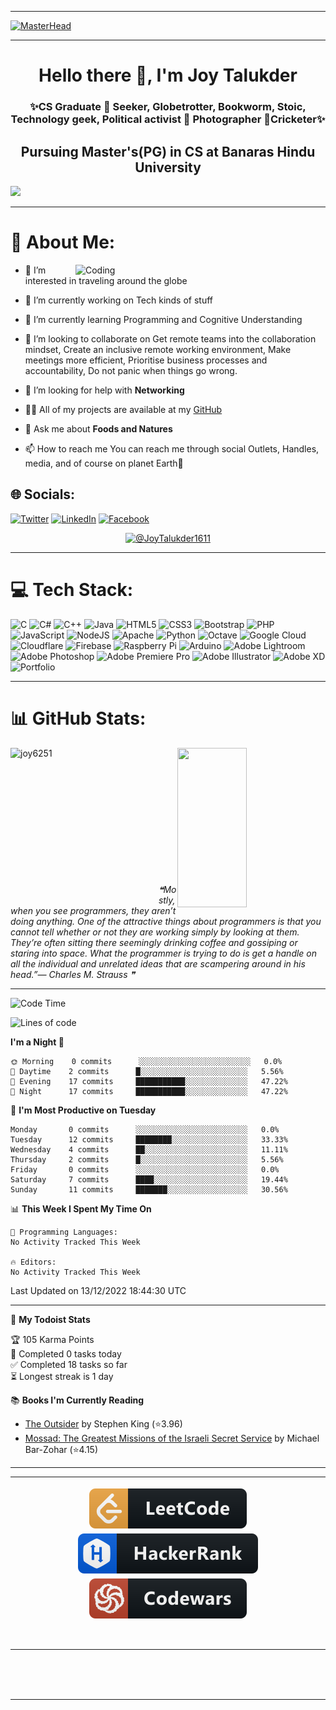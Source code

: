 <hr>

[![MasterHead](https://visme.co/blog/wp-content/uploads/2020/03/animation-software-header-wide.gif
)]()

<hr>

<h1 align="center"> Hello there 👋, I'm Joy Talukder</h1>
<h3 align="center">✨CS Graduate 🔹 Seeker, Globetrotter, Bookworm, Stoic, Technology geek, Political activist 🔹 Photographer 🔹Cricketer✨</h3>
<h2 align="center"> Pursuing Master's(PG) in CS at Banaras Hindu University </h2>

[![](https://visitcount.itsvg.in/api?id=dhrubasaha08&icon=0&color=0)](https://visitcount.itsvg.in)

<hr>

# 💫 About Me:

<img align="right" alt="Coding" width="400" src="https://miro.medium.com/max/680/0*7Q3yvSIv_t0ioJ-Z.gif" />

- 👀 I’m interested in traveling around the globe

- 🔭 I’m currently working on Tech kinds of stuff

- 🌱 I’m currently learning Programming and Cognitive Understanding

- 👯 I’m looking to collaborate on Get remote teams into the collaboration mindset,
      Create an inclusive remote working environment, 
      Make meetings more efficient, 
      Prioritise business processes and accountability, 
      Do not panic when things go wrong.

- 🤔 I’m looking for help with **Networking**

- 👨‍💻 All of my projects are available at my [GitHub](https://github.com/joy6251/)

- 💬 Ask me about **Foods and Natures**

- 📫 How to reach me You can reach me through social Outlets, Handles, media, and of course on planet Earth👀

## 🌐 Socials:

[![Twitter](https://img.shields.io/badge/Twitter-%231DA1F2.svg?logo=Twitter&logoColor=white)](https://twitter.com/@JoyTalukder1611)
[![LinkedIn](https://img.shields.io/badge/LinkedIn-%230077B5.svg?logo=linkedin&logoColor=white)](https://www.linkedin.com/in/joy-talukder-a80307247/)
[![Facebook](https://img.shields.io/badge/Facebook-%23E4405F.svg?logo=Facebook&logoColor=white)](https://facebook.com/AniruddhaJay.6251)

<p align="center">
    <a href="https://twitter.com/JoyTalukder1611" target="blank">
        <img src="https://img.shields.io/twitter/follow/@JoyTalukder1611?logo=twitter&style=for-the-badge"
            alt="@JoyTalukder1611"/>
    </a>
</p>

<hr>

# 💻 Tech Stack:

![C](https://img.shields.io/badge/c-%2300599C.svg?style=for-the-badge&logo=c&logoColor=white)
![C#](https://img.shields.io/badge/c%23-%23239120.svg?style=for-the-badge&logo=c-sharp&logoColor=white)
![C++](https://img.shields.io/badge/c++-%2300599C.svg?style=for-the-badge&logo=c%2B%2B&logoColor=white)
![Java](https://img.shields.io/badge/java-%23ED8B00.svg?style=for-the-badge&logo=java&logoColor=white)
![HTML5](https://img.shields.io/badge/html5-%23E34F26.svg?style=for-the-badge&logo=html5&logoColor=white)
![CSS3](https://img.shields.io/badge/css3-%231572B6.svg?style=for-the-badge&logo=css3&logoColor=white)
![Bootstrap](https://img.shields.io/badge/bootstrap-%23563D7C.svg?style=for-the-badge&logo=bootstrap&logoColor=white)
![PHP](https://img.shields.io/badge/php-%23777BB4.svg?style=for-the-badge&logo=php&logoColor=white)
![JavaScript](https://img.shields.io/badge/javascript-%23323330.svg?style=for-the-badge&logo=javascript&logoColor=%23F7DF1E)
![NodeJS](https://img.shields.io/badge/node.js-6DA55F?style=for-the-badge&logo=node.js&logoColor=white)
![Apache](https://img.shields.io/badge/apache-%23D42029.svg?style=for-the-badge&logo=apache&logoColor=white)
![Python](https://img.shields.io/badge/python-3670A0?style=for-the-badge&logo=python&logoColor=ffdd54)
![Octave](https://img.shields.io/badge/OCTAVE-darkblue?style=for-the-badge&logo=octave&logoColor=fcd683)
![Google Cloud](https://img.shields.io/badge/Google%20Cloud-%234285F4.svg?style=for-the-badge&logo=google-cloud&logoColor=white)
![Cloudflare](https://img.shields.io/badge/Cloudflare-F38020?style=for-the-badge&logo=Cloudflare&logoColor=white)
![Firebase](https://img.shields.io/badge/firebase-%23039BE5.svg?style=for-the-badge&logo=firebase)
![Raspberry Pi](https://img.shields.io/badge/-RaspberryPi-C51A4A?style=for-the-badge&logo=Raspberry-Pi)
![Arduino](https://img.shields.io/badge/-Arduino-00979D?style=for-the-badge&logo=Arduino&logoColor=white)
![Adobe Lightroom](https://img.shields.io/badge/Adobe%20Lightroom-31A8FF.svg?style=for-the-badge&logo=Adobe%20Lightroom&logoColor=white)
![Adobe Photoshop](https://img.shields.io/badge/adobe%20Photoshop-%2331A8FF.svg?style=for-the-badge&logo=adobe%20Photoshop&logoColor=white)
![Adobe Premiere Pro](https://img.shields.io/badge/Adobe%20Premiere%20Pro-9999FF.svg?style=for-the-badge&logo=Adobe%20Premiere%20Pro&logoColor=white)
![Adobe Illustrator](https://img.shields.io/badge/Adobe%20Illustrator-9999FF.svg?style=for-the-badge&logo=Adobe%20Illustrator&logoColor=white)
![Adobe XD](https://img.shields.io/badge/Adobe%20XD-470137?style=for-the-badge&logo=Adobe%20XD&logoColor=#FF61F6)
![Portfolio](https://img.shields.io/badge/Portfolio-%23000000.svg?style=for-the-badge&logo=firefox&logoColor=#FF7139)

<hr>

# 📊 GitHub Stats:

<div>
    <img align="left"
        src="https://github-readme-streak-stats.herokuapp.com?user=joy6251&theme=dark&border_radius=10"
        alt="joy6251" height="250px" width="47%" />
    <img align="right"
        src="https://github-readme-stats.vercel.app/api?username=joy6251&show_icons=true&theme=dark&border_radus=10"
        height="255px" width="47%" />
</div>
<br/>
<br/>
<br/>
<br/>
<br/>
<br/>
<br/>
<br/>
<br/>
<br/>
<br/>
<br/>


<!--STARTS_HERE_QUOTE_README-->
<i>❝Mostly, when you see programmers, they aren’t doing anything.  One of the attractive things about programmers is that you cannot tell whether or not they are working simply by looking at them.  They’re often sitting there seemingly drinking coffee and gossiping or staring into space.  What the programmer is trying to do is get a handle on all the individual and unrelated ideas that are scampering around in his head.”— Charles M. Strauss   ❞</i>
<!--ENDS_HERE_QUOTE_README-->

---

<!--START_SECTION:waka-->
![Code Time](http://img.shields.io/badge/Code%20Time-79%20hrs%2011%20mins-red)

![Lines of code](https://img.shields.io/badge/From%20Hello%20World%20I%27ve%20Written-3%20Thousand%20lines%20of%20code-blue)

**I'm a Night 🦉** 

```text
🌞 Morning    0 commits      ░░░░░░░░░░░░░░░░░░░░░░░░░   0.0% 
🌆 Daytime    2 commits      █░░░░░░░░░░░░░░░░░░░░░░░░   5.56% 
🌃 Evening    17 commits     ███████████░░░░░░░░░░░░░░   47.22% 
🌙 Night      17 commits     ███████████░░░░░░░░░░░░░░   47.22%

```
📅 **I'm Most Productive on Tuesday** 

```text
Monday       0 commits      ░░░░░░░░░░░░░░░░░░░░░░░░░   0.0% 
Tuesday      12 commits     ████████░░░░░░░░░░░░░░░░░   33.33% 
Wednesday    4 commits      ██░░░░░░░░░░░░░░░░░░░░░░░   11.11% 
Thursday     2 commits      █░░░░░░░░░░░░░░░░░░░░░░░░   5.56% 
Friday       0 commits      ░░░░░░░░░░░░░░░░░░░░░░░░░   0.0% 
Saturday     7 commits      ████░░░░░░░░░░░░░░░░░░░░░   19.44% 
Sunday       11 commits     ███████░░░░░░░░░░░░░░░░░░   30.56%

```


📊 **This Week I Spent My Time On** 

```text
💬 Programming Languages: 
No Activity Tracked This Week

🔥 Editors: 
No Activity Tracked This Week

```


 Last Updated on 13/12/2022 18:44:30 UTC
<!--END_SECTION:waka-->

---


🚧 **My Todoist Stats**

<!-- TODO-IST:START -->
🏆  105 Karma Points           
🌸  Completed 0 tasks today           
✅  Completed 18 tasks so far           
⏳  Longest streak is 1 day
<!-- TODO-IST:END -->

📚 **Books I'm Currently Reading**
<!-- GOODREADS-LIST:START -->
- [The Outsider](https://www.goodreads.com/review/show/2630769767?utm_medium=api&utm_source=rss) by Stephen King (⭐️3.96)
- [Mossad: The Greatest Missions of the Israeli Secret Service](https://www.goodreads.com/review/show/4247486021?utm_medium=api&utm_source=rss) by Michael Bar-Zohar (⭐️4.15)
<!-- GOODREADS-LIST:END -->

---


--- 

<p align="center">
  <a href="https://leetcode.com/user2917t/">
    <img src="https://raw.githubusercontent.com/AbhishekMaira10/AbhishekMaira10/master/Resources/svg/leetcode.svg" alt="leetcode" style="vertical-align:top; margin:4px">
  </a>

  <a href="https://www.hackerrank.com/diticuo062">
    <img src="https://raw.githubusercontent.com/AbhishekMaira10/AbhishekMaira10/master/Resources/svg/hackerrank.svg" alt="hackerrank" style="vertical-align:top; margin:4px">
  </a>
  
  <a href="https://www.codewars.com/users/ditikrushna">
    <img src="https://raw.githubusercontent.com/AbhishekMaira10/AbhishekMaira10/master/Resources/svg/codewars.svg" alt="codewars" style="vertical-align:top; margin:4px">
  </a> 
</p>


</br>

<hr>

<br />
<br />
<br />

<hr>

<!---
joy6251/joy6251 is a ✨ special ✨ repository because its `README.md` (this file) appears on your GitHub profile.
You can click the Preview link to take a look at your changes.
--->

